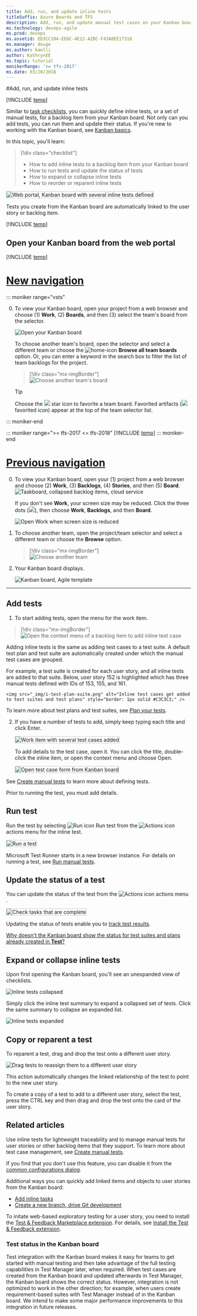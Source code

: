 ```yaml
---
title: Add, run, and update inline tests
titleSuffix: Azure Boards and TFS  
description: Add, run, and update manual test cases on your Kanban board for lightweight tracking in Azure Boards & Team Foundation Server   
ms.technology: devops-agile
ms.prod: devops
ms.assetid: ED3CC394-EE6C-4E12-A2BC-F43A0EE17318  
ms.manager: douge
ms.author: kaelliauthor: KathrynEE
ms.topic: tutorial
monikerRange: '>= tfs-2017'
ms.date: 03/20/2018
---
```


#Add, run, and update inline tests

[!INCLUDE [temp](../_shared/dev15-and-ts-version-header.md)]  


Similar to [task checklists](add-task-checklists.md), you can quickly define inline tests, or a set of manual tests, for a backlog item from your Kanban board. Not only can you add tests, you can run them and update their status. If you're new to working with the Kanban board, see [Kanban basics](kanban-basics.md). 


In this topic, you'll learn: 
> [!div class="checklist"]    
> * How to add inline tests to a backlog item from your Kanban board  
> * How to run tests and update the status of tests  
> * How to expand or collapse inline tests   
> * How to reorder or reparent inline tests  

<img src="_img/i-test-board-intro.png" alt="Web portal, Kanban board with several inline tests defined" style="border: 1px solid #C3C3C3;" /> 

Tests you create from the Kanban board are automatically linked to the user story or backlog item.  

[!INCLUDE [temp](../_shared/prerequisites.md)]



## Open your Kanban board from the web portal

[!INCLUDE [temp](../../_shared/new-navigation.md)] 

# [New navigation](#tab/new-nav)

::: moniker range="vsts"

0. To view your Kanban board, open your project from a web browser and choose (1) **Work**, (2) **Boards**, and then (3) select the team's board from the selector. 

	![Open your Kanban board](_img/quickstart/open-kanban-board-agile.png)  

	To choose another team's board, open the selector and select a different team or choose the ![home-icon](/azure/devops/_img/icons/home-icon.png) **Browse all team boards** option. Or, you can enter a keyword in the search box to filter the list of team backlogs for the project.

	> [!div class="mx-imgBorder"]  
	> ![Choose another team's board](_img/quickstart/select-kanban-team-board.png)  

	> [!TIP]    
	> Choose the ![ ](/azure/devops/_img/icons/icon-favorite-star.png) star icon to favorite a team board. Favorited artifacts (![ ](/azure/devops/_img/icons/icon-favorited.png) favorited icon) appear at the top of the team selector list.

::: moniker-end

::: moniker range=">= tfs-2017 <= tfs-2018"
[!INCLUDE [temp](../../_shared/new-navigation-not-supported.md)] 
::: moniker-end


# [Previous navigation](#tab/previous-nav)

0. To view your Kanban board, open your (1) project from a web browser and choose (2) **Work**, (3) **Backlogs**, (4) **Stories**, and then (5) **Board**. 
	![Taskboard, collapsed backlog items, cloud service](_img/quickstart/open-kanban-board.png)

	If you don't see **Work**, your screen size may be reduced. Click the three dots (![ ](/azure/devops/_shared/_img/ellipses-reduced-screen-size.png)), then choose **Work**, **Backlogs**, and then **Board**.   

	![Open Work when screen size is reduced](_img/kanban-quickstart-reduced-screensize.png)   

0.	To choose another team, open the project/team selector and select a different team or choose the **Browse** option. 

	> [!div class="mx-imgBorder"]  
	> ![Choose another team](../sprints/_img/assign-items-sprint/team-selector-backlogs-standard.png) 

0. Your Kanban board displays. 

	![Kanban board, Agile template](_img/kanban-basics-intro.png)   

---


## Add tests   

1. To start adding tests, open the menu for the work item.  

> [!div class="mx-imgBorder"]  
> ![Open the context menu of a backlog item to add inline test case](_img/i-test-add-test.png)   

  Adding inline tests is the same as adding test cases to a test suite. A default test plan and test suite are automatically created under which the manual test cases are grouped.  

  For example, a test suite is created for each user story, and all inline tests are added to that suite. Below, user story 152 is highlighted which has three manual tests defined with IDs of 153, 155, and 161.  

	<img src="_img/i-test-plan-suite.png" alt="Inline test cases get added to test suites and test plans" style="border: 1px solid #C3C3C3;" /> 

  To learn more about test plans and test suites, see [Plan your tests](../../test/create-a-test-plan.md).  

2. If you have a number of tests to add, simply keep typing each title and click Enter. 

	<img src="_img/i-test-story-with-3-inline-tests.png" alt="Work item with several test cases added" style="border: 1px solid #C3C3C3;" />   

	To add details to the test case, open it. You can click the title, double-click the inline item, or open the context menu and choose Open. 

	<img src="_img/i-test-case-form.png" alt="Open test case form from Kanban board" style="border: 1px solid #C3C3C3;" /> 

See [Create manual tests](../../test/create-test-cases.md) to learn more about defining tests. 

Prior to running the test, you must add details. 

## Run test 

Run the test by selecting ![Run icon](../_img/icons/run_query.png) Run test from the ![Actions icon](../_img/icons/actions-icon.png) actions menu for the inline test.  

<img src="_img/i-test-run-test.png" alt="Run a test" style="border: 1px solid #C3C3C3;" />  

Microsoft Test Runner starts in a new browser instance. For details on running a test, see [Run manual tests](../../test/run-manual-tests.md).


## Update the status of a test  

You can update the status of the test from the ![Actions icon](../_img/icons/actions-icon.png) actions menu . 

<img src="_img/i-test-update-status.png" alt="Check tasks that are complete" style="border: 1px solid #C3C3C3;" /> 
 
Updating the status of tests enable you to [track test results](../../test/track-test-status.md).  

[Why doesn't the Kanban board show the status for test suites and plans already created in **Test**?](#test-status-kanban)

## Expand or collapse inline tests  

Upon first opening the Kanban board, you'll see an unexpanded view of checklists.

![Inline tests collapsed](_img/i-test-open-board-collapsed-tests.png)

Simply click the inline test summary to expand a collapsed set of tests. Click the same summary to collapse an expanded list. 

![Inline tests expanded](_img/i-test-expanded-test-list.png)

## Copy or reparent a test 

To reparent a test, drag and drop the test onto a different user story.    

![Drag tests to reassign them to a different user story ](_img/i-test-drag-reparent.png)  

This action automatically changes the linked relationship of the test to point to the new user story. 

To create a copy of a test to add to a different user story, select the test, press the CTRL key and then drag and drop the test onto the card of the user story.  


## Related articles

Use inline tests for lightweight traceability and to manage manual tests for user stories or other backlog items that they support. To learn more about test case management, see [Create manual tests](../../test/create-test-cases.md).  

If you find that you don't use this feature, you can disable it from the [common configurations dialog](../../boards/boards/customize-cards.md#annotations). 

Additional ways you can quickly add linked items and objects to user stories from the Kanban board:
- [Add inline tasks](add-task-checklists.md)
- [Create a new branch, drive Git development](../backlogs/connect-work-items-to-git-dev-ops.md) 

To initate web-based exploratory testing for a user story, you need to install the [Test & Feedback Marketplace extension](https://marketplace.visualstudio.com/items?itemName=ms.vss-exploratorytesting-web). For details, see [Install the Test & Feedback extension](../../test/perform-exploratory-tests.md).

<a name="test-status-kanban"></a>
### Test status in the Kanban board

Test integration with the Kanban board makes it easy for teams to get started with manual testing and then take advantage of the full testing capabilities in Test Manager later, when required. When test cases are created from the Kanban board and updated afterwards in Test Manager, the Kanban board shows the correct status. However, integration is not optimized to work in the other direction; for example, when users create requirement-based suites with Test Manager instead of in the Kanban board. We intend to make some major performance improvements to this integration in future releases.
